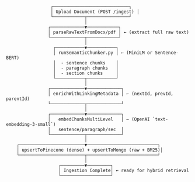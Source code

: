                      ┌─────────────────────────────┐
                     │ Upload Document (POST /ingest) │
                     └────────────┬────────────────┘
                                  │
                    ┌─────────────▼────────────┐
                    │ parseRawTextFromDocx/pdf │ ← (extract full raw text)
                    └─────────────┬────────────┘
                                  │
                      ┌───────────▼───────────┐
                      │ runSemanticChunker.py │ ← (MiniLM or Sentence-BERT) 
                      │  - sentence chunks    │
                      │  - paragraph chunks   │
                      │  - section chunks     │
                      └───────────┬───────────┘
                                  │
                    ┌─────────────▼─────────────┐
                    │ enrichWithLinkingMetadata │ ← (nextId, prevId, parentId)
                    └─────────────┬─────────────┘
                                  │
                    ┌─────────────▼─────────────┐
                    │   embedChunksMultiLevel   │ ← (OpenAI `text-embedding-3-small`)
                    │   sentence/paragraph/sec  │
                    └─────────────┬─────────────┘
                                  │
        ┌─────────────────────────▼───────────────────────────┐
        │ upsertToPinecone (dense) + upsertToMongo (raw + BM25)│
        └─────────────────────────┬───────────────────────────┘
                                  │
                        ┌─────────▼─────────┐
                        │ Ingestion Complete│ ← ready for hybrid retrieval
                        └───────────────────┘
